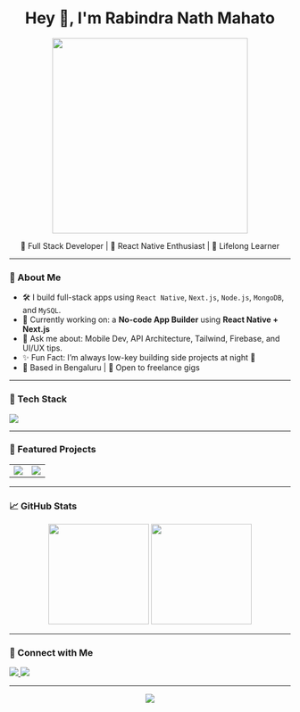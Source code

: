 <h1 align="center">Hey 👋, I'm Rabindra Nath Mahato</h1>

<p align="center">
  <img src="https://media.giphy.com/media/qgQUggAC3Pfv687qPC/giphy.gif" width="350" />
</p>

<p align="center">
  🚀 Full Stack Developer | 📱 React Native Enthusiast | 🧠 Lifelong Learner  
</p>

---

### 🧠 About Me

- 🛠️ I build full-stack apps using `React Native`, `Next.js`, `Node.js`, `MongoDB`, and `MySQL`.
- 🔭 Currently working on: a **No-code App Builder** using **React Native + Next.js**
- 💬 Ask me about: Mobile Dev, API Architecture, Tailwind, Firebase, and UI/UX tips.
- ✨ Fun Fact: I’m always low-key building side projects at night 🌙
- 📍 Based in Bengaluru | 💼 Open to freelance gigs

---

### 🧰 Tech Stack

<p align="left">
  <img src="https://skillicons.dev/icons?i=react,nextjs,reactnative,nodejs,express,tailwind,mongodb,mysql,ts,js,html,css,figma,vercel,firebase" />
</p>

---

### 🚀 Featured Projects

<table>
<tr>
  <td align="center">
    <a href="https://github.com/rabindra24/nextstarter-cli">
      <img src="https://github-readme-stats.vercel.app/api/pin/?username=rabindra24&repo=nextstarter-cli&theme=radical" />
    </a>
  </td>
  <td align="center">
    <a href="https://github.com/rabindra24/nextjs-simple-ecommerce">
      <img src="https://github-readme-stats.vercel.app/api/pin/?username=rabindra24&repo=nextjs-simple-ecommerce&theme=radical" />
    </a>
  </td>
</tr>
</table>


---

### 📈 GitHub Stats

<p align="center">
  <img src="https://github-readme-stats.vercel.app/api?username=rabindra24&show_icons=true&theme=radical" height="180" />
  <img src="https://github-readme-stats.vercel.app/api/top-langs/?username=rabindra24&layout=compact&theme=radical" height="180"/>
</p>

---

### 🔗 Connect with Me

<p align="left">
  <a href="https://www.linkedin.com/in/rabindra24/" target="_blank">
    <img src="https://img.shields.io/badge/LinkedIn-%230077B5.svg?style=flat&logo=linkedin&logoColor=white" />
  </a>
  <a href="mailto:rabindra.dev24@gmail.com">
    <img src="https://img.shields.io/badge/Email-D14836?style=flat&logo=gmail&logoColor=white" />
  </a>
</p>

---

<p align="center">
  <img src="https://readme-typing-svg.demolab.com/?lines=I+build+cool+mobile+apps;I+love+React+Native+and+Next.js;Let%27s+code+something+awesome!" />
</p>
